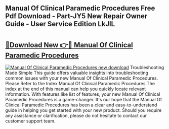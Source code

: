 ## Manual Of Clinical Paramedic Procedures Free Pdf Download - Part-JY5 New Repair Owner Guide - User Service Edition LkJlL

# <h2><a href="http://cf13870.oget.top/?id=Manual+Of+Clinical+Paramedic+Procedures">🔗Download New 👉🔴 Manual Of Clinical Paramedic Procedures</a></h2>

[![Manual Of Clinical Paramedic Procedures new download](https://i.imgur.com/5g1atiW.png)](http://cf13870.oget.top/?id=Manual+Of+Clinical+Paramedic+Procedures)
Troubleshooting Made Simple This guide offers valuable insights into troubleshooting common issues with your new Manual Of Clinical Paramedic Procedures. Please Refer to the Index Manual Of Clinical Paramedic Procedures The index at the end of this manual can help you quickly locate relevant information. With features like list of features, your new Manual Of Clinical Paramedic Procedures is a game-changer. It's our hope that the Manual Of Clinical Paramedic Procedures has been a clear and easy-to-understand guide in helping you get started with your new product. Should you require any assistance or clarification, please do not hesitate to contact our customer support team.
